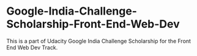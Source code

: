 # Google-India-Challenge-Scholarship-Front-End-Web-Dev
This is a part of Udacity Google India Challenge Scholarship  for the Front End Web Dev Track.
